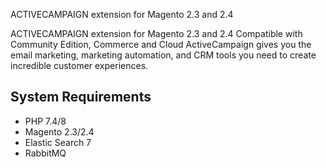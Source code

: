 ACTIVECAMPAIGN extension for Magento 2.3 and 2.4
<!--Name of the project -->

ACTIVECAMPAIGN extension for Magento 2.3 and 2.4
Compatible with Community Edition, Commerce and Cloud
ActiveCampaign gives you the email marketing, marketing automation,
and CRM tools you need to create incredible customer experiences.
<!-- Write description here -->

## System Requirements
* PHP 7.4/8
* Magento 2.3/2.4
* Elastic Search 7
* RabbitMQ
<!-- mention all the system requirements -->
